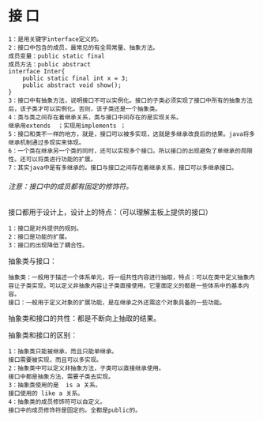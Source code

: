 # 接 口

    1：是用关键字interface定义的。
    2：接口中包含的成员，最常见的有全局常量、抽象方法。
    成员变量：public static final
    成员方法：public abstract
    interface Inter{
        public static final int x = 3;
        public abstract void show();
    }
    3：接口中有抽象方法，说明接口不可以实例化。接口的子类必须实现了接口中所有的抽象方法后，该子类才可以实例化。否则，该子类还是一个抽象类。
    4：类与类之间存在着继承关系，类与接口中间存在的是实现关系。
    继承用extends  ；实现用implements ；
    5：接口和类不一样的地方，就是，接口可以被多实现，这就是多继承改良后的结果。java将多继承机制通过多现实来体现。
    6：一个类在继承另一个类的同时，还可以实现多个接口。所以接口的出现避免了单继承的局限性。还可以将类进行功能的扩展。
    7：其实java中是有多继承的。接口与接口之间存在着继承关系，接口可以多继承接口。
###### 注意：接口中的成员都有固定的修饰符。
接口都用于设计上，设计上的特点：（可以理解主板上提供的接口）

    1：接口是对外提供的规则。
    2：接口是功能的扩展。
    3：接口的出现降低了耦合性。
抽象类与接口：

    抽象类：一般用于描述一个体系单元，将一组共性内容进行抽取，特点：可以在类中定义抽象内容让子类实现，可以定义非抽象内容让子类直接使用。它里面定义的都是一些体系中的基本内容。
    接口：一般用于定义对象的扩展功能，是在继承之外还需这个对象具备的一些功能。
抽象类和接口的共性：都是不断向上抽取的结果。

抽象类和接口的区别：

    1：抽象类只能被继承，而且只能单继承。
    接口需要被实现，而且可以多实现。
    2：抽象类中可以定义非抽象方法，子类可以直接继承使用。
    接口中都是抽象方法，需要子类去实现。
    3：抽象类使用的是  is a 关系。
    接口使用的 like a 关系。
    4：抽象类的成员修饰符可以自定义。
    接口中的成员修饰符是固定的。全都是public的。